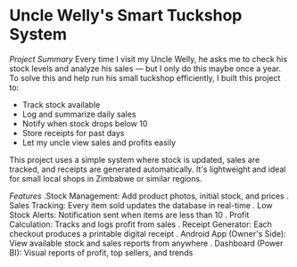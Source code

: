# Uncle Welly's Smart Tuckshop System #  


*Project Summary*
Every time I visit my Uncle Welly, he asks me to check his stock levels and analyze his sales — but I only do this maybe once a year. To solve this and help run his small tuckshop efficiently, I built this project to:
* Track stock available
* Log and summarize daily sales
* Notify when stock drops below 10
* Store receipts for past days
* Let my uncle view sales and profits easily

This project uses a simple system where stock is updated, sales are tracked, and receipts are generated automatically. It's lightweight and ideal for small local shops in Zimbabwe or similar regions.

*Features*
.Stock Management: Add product photos, initial stock, and prices
. Sales Tracking: Every item sold updates the database in real-time
. Low Stock Alerts: Notification sent when items are less than 10
. Profit Calculation: Tracks and logs profit from sales
. Receipt Generator: Each checkout produces a printable digital receipt
. Android App (Owner's Side): View available stock and sales reports from anywhere
. Dashboard (Power BI): Visual reports of profit, top sellers, and trends

